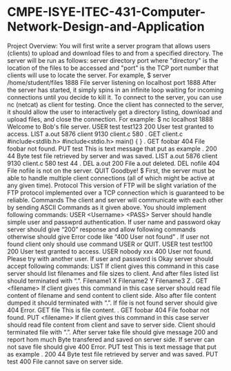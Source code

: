 # CMPE-ISYE-ITEC-431-Computer-Network-Design-and-Application
Project Overview: You will first write a server program that allows users (clients) to upload and download files to and from a specified directory. The server will be run as follows: server directory port where "directory" is the location of the files to be accessed and "port" is the TCP port number that clients will use to locate the server. For example, $ server /home/student/files 1888 File server listening on localhost port 1888 After the server has started, it simply spins in an infinite loop waiting for incoming connections until you decide to kill it. To connect to the server, you can use nc (netcat) as client for testing. Once the client has connected to the server, it should allow the user to interactively get a directory listing, download and upload files, and close the connection. For example: $ nc localhost 1888 Welcome to Bob's file server. USER test test123 200 User test granted to access. LIST a.out 5876 client 9130 client.c 580 . GET client.c #include&lt;stdlib.h> #include&lt;stdio.h> main() { } . GET foobar 404 File foobar not found. PUT test This is text message that put as example . 200 44 Byte test file retrieved by server and was saved. LIST a.out 5876 client 9130 client.c 580 test 44 . DEL a.out 200 File a.out deleted. DEL nofile 404 File nofile is not on the server. QUIT Goodbye! $ First, the server must be able to handle multiple client connections (all of which might be active at any given time). Protocol This version of FTP will be slight variation of the FTP protocol implemented over a TCP connection which is guaranteed to be reliable. Commands The client and server will communicate with each other by sending ASCII Commands as it given above. You should implement following commands: USER &lt;Username> &lt;PASS> Server should handle simple user and passwprd authentication. If user name and password okay server should give “200” response and allow following commands otherwise should give Error code like “400 User not found” . If user not found client only should use command USER or QUIT. USER test test100 200 User test granted to access. USER nobody xxx 400 User not found. Please try with another user. If user and password is Okay server should accept following commands: LIST If client gives this command in this case server should list filenames and file sizes to client. And after files listed list should terminated with “.”. Filename1 X Filename2 Y Filename3 Z . GET &lt;filename> If client gives this command in this case server should read file content of filename and send content to client side. Also after file content dumped it should terminated with “.”. If file is not found server should give 404 Error. GET file This is file content. . GET foobar 404 File foobar not found. PUT &lt;filename> If client gives this command in this case server should read file content from client and save to server side. Client should terminated file with “.”. After server take file should give message 200 and report hom much Byte transfered and saved on server side. If server can not save file should give 400 Error. PUT test This is text message that put as example . 200 44 Byte test file retrieved by server and was saved. PUT test 400 File cannot save on server side.
